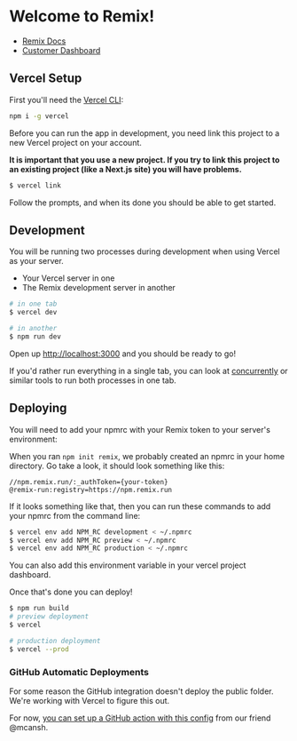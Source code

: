 # Welcome to Remix!

- [Remix Docs](https://docs.remix.run)
- [Customer Dashboard](https://remix.run/dashboard)

## Vercel Setup

First you'll need the [Vercel CLI](https://vercel.com/docs/cli):

```sh
npm i -g vercel
```

Before you can run the app in development, you need link this project to a new
Vercel project on your account.

**It is important that you use a new project. If you try to link this project to
an existing project (like a Next.js site) you will have problems.**

```sh
$ vercel link
```

Follow the prompts, and when its done you should be able to get started.

## Development

You will be running two processes during development when using Vercel as your
server.

- Your Vercel server in one
- The Remix development server in another

```sh
# in one tab
$ vercel dev

# in another
$ npm run dev
```

Open up [http://localhost:3000](http://localhost:3000) and you should be ready
to go!

If you'd rather run everything in a single tab, you can look at
[concurrently](https://npm.im/concurrently) or similar tools to run both
processes in one tab.

## Deploying

You will need to add your npmrc with your Remix token to your server's
environment:

When you ran `npm init remix`, we probably created an npmrc in your home
directory. Go take a look, it should look something like this:

```
//npm.remix.run/:_authToken={your-token}
@remix-run:registry=https://npm.remix.run
```

If it looks something like that, then you can run these commands to add your
npmrc from the command line:

```bash
$ vercel env add NPM_RC development < ~/.npmrc
$ vercel env add NPM_RC preview < ~/.npmrc
$ vercel env add NPM_RC production < ~/.npmrc
```

You can also add this environment variable in your vercel project dashboard.

Once that's done you can deploy!

```sh
$ npm run build
# preview deployment
$ vercel

# production deployment
$ vercel --prod
```

### GitHub Automatic Deployments

For some reason the GitHub integration doesn't deploy the public folder. We're
working with Vercel to figure this out.

<!-- cspell:ignore mcansh -->

For now,
[you can set up a GitHub action with this config](https://gist.github.com/mcansh/91f8effda798b41bb373351fad217070)
from our friend @mcansh.
